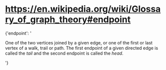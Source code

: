 # https://en.wikipedia.org/wiki/Glossary_of_graph_theory#endpoint

{'endpoint': '

One of the two vertices joined by a given edge, or one of the first or
last vertex of a walk, trail or path. The first endpoint of a given
directed edge is called the *tail* and the second endpoint is called the
*head*.

'}
